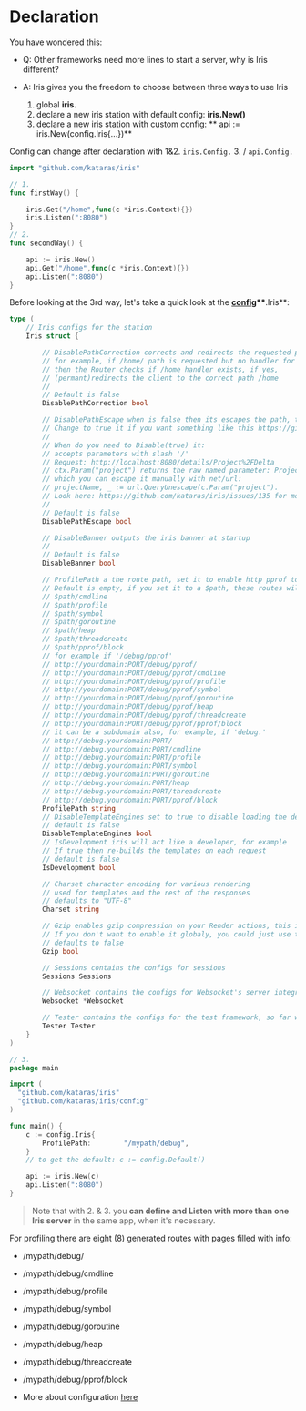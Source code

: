 # Declaration

You have wondered this:

* Q: Other frameworks need more lines to start a server, why is Iris different?
* A: Iris gives you the freedom to choose between three ways to use Iris

  1. global **iris.**
  2. declare a new iris station with default config: **iris.New\(\)** 
  3. declare a new iris station with custom config: ** api := iris.New\(config.Iris{...}\)**


Config can change after declaration with 1&2. `iris.Config.` 3. \/ `api.Config.`

```go
import "github.com/kataras/iris"

// 1.
func firstWay() {

    iris.Get("/home",func(c *iris.Context){})
    iris.Listen(":8080")
}
// 2.
func secondWay() {

    api := iris.New()
    api.Get("/home",func(c *iris.Context){})
    api.Listen(":8080")
}
```

Before looking at the 3rd way, let's take a quick look at the [**config**](configuration.md)**\*\***.Iris\*\*:

```go
type (
    // Iris configs for the station
    Iris struct {

        // DisablePathCorrection corrects and redirects the requested path to the registed path
        // for example, if /home/ path is requested but no handler for this Route found,
        // then the Router checks if /home handler exists, if yes,
        // (permant)redirects the client to the correct path /home
        //
        // Default is false
        DisablePathCorrection bool

        // DisablePathEscape when is false then its escapes the path, the named parameters (if any).
        // Change to true it if you want something like this https://github.com/kataras/iris/issues/135 to work
        //
        // When do you need to Disable(true) it:
        // accepts parameters with slash '/'
        // Request: http://localhost:8080/details/Project%2FDelta
        // ctx.Param("project") returns the raw named parameter: Project%2FDelta
        // which you can escape it manually with net/url:
        // projectName, _ := url.QueryUnescape(c.Param("project").
        // Look here: https://github.com/kataras/iris/issues/135 for more
        //
        // Default is false
        DisablePathEscape bool

        // DisableBanner outputs the iris banner at startup
        //
        // Default is false
        DisableBanner bool

        // ProfilePath a the route path, set it to enable http pprof tool
        // Default is empty, if you set it to a $path, these routes will handled:
        // $path/cmdline
        // $path/profile
        // $path/symbol
        // $path/goroutine
        // $path/heap
        // $path/threadcreate
        // $path/pprof/block
        // for example if '/debug/pprof'
        // http://yourdomain:PORT/debug/pprof/
        // http://yourdomain:PORT/debug/pprof/cmdline
        // http://yourdomain:PORT/debug/pprof/profile
        // http://yourdomain:PORT/debug/pprof/symbol
        // http://yourdomain:PORT/debug/pprof/goroutine
        // http://yourdomain:PORT/debug/pprof/heap
        // http://yourdomain:PORT/debug/pprof/threadcreate
        // http://yourdomain:PORT/debug/pprof/pprof/block
        // it can be a subdomain also, for example, if 'debug.'
        // http://debug.yourdomain:PORT/
        // http://debug.yourdomain:PORT/cmdline
        // http://debug.yourdomain:PORT/profile
        // http://debug.yourdomain:PORT/symbol
        // http://debug.yourdomain:PORT/goroutine
        // http://debug.yourdomain:PORT/heap
        // http://debug.yourdomain:PORT/threadcreate
        // http://debug.yourdomain:PORT/pprof/block
        ProfilePath string
        // DisableTemplateEngines set to true to disable loading the default template engine (html/template) and disallow the use of iris.UseEngine
        // default is false
        DisableTemplateEngines bool
        // IsDevelopment iris will act like a developer, for example
        // If true then re-builds the templates on each request
        // default is false
        IsDevelopment bool

        // Charset character encoding for various rendering
        // used for templates and the rest of the responses
        // defaults to "UTF-8"
        Charset string

        // Gzip enables gzip compression on your Render actions, this includes any type of render, templates and pure/raw content
        // If you don't want to enable it globaly, you could just use the third parameter on context.Render("myfileOrResponse", structBinding{}, iris.RenderOptions{"gzip": true})
        // defaults to false
        Gzip bool

        // Sessions contains the configs for sessions
        Sessions Sessions

        // Websocket contains the configs for Websocket's server integration
        Websocket *Websocket

        // Tester contains the configs for the test framework, so far we have only one because all test framework's configs are setted by the iris itself
        Tester Tester
    }
)
```

```go
// 3.
package main 

import (
  "github.com/kataras/iris"
  "github.com/kataras/iris/config"
)

func main() {
    c := config.Iris{
        ProfilePath:        "/mypath/debug",
    }
    // to get the default: c := config.Default()

    api := iris.New(c)
    api.Listen(":8080")
}

```

> Note that with 2. & 3. you **can define and Listen with more than one Iris server** in the
> same app, when it's necessary.

For profiling there are eight \(8\) generated routes with pages filled with info:

* \/mypath\/debug\/
* \/mypath\/debug\/cmdline
* \/mypath\/debug\/profile
* \/mypath\/debug\/symbol
* \/mypath\/debug\/goroutine
* \/mypath\/debug\/heap
* \/mypath\/debug\/threadcreate
* \/mypath\/debug\/pprof\/block

* More about configuration [here](configuration.md)



